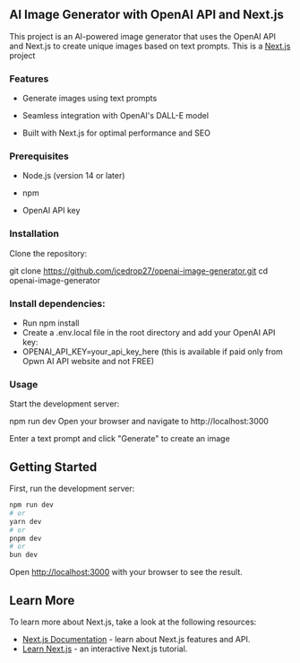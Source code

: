 
## AI Image Generator with OpenAI API and Next.js
This project is an AI-powered image generator that uses the OpenAI API and Next.js to create unique images based on text prompts. This is a [Next.js](https://nextjs.org) project

### Features
- Generate images using text prompts

- Seamless integration with OpenAI's DALL-E model

- Built with Next.js for optimal performance and SEO

### Prerequisites
- Node.js (version 14 or later)

- npm

- OpenAI API key

### Installation
Clone the repository:


git clone https://github.com/icedrop27/openai-image-generator.git
cd openai-image-generator

### Install dependencies:


- Run npm install
- Create a .env.local file in the root directory and add your OpenAI API key:
- OPENAI_API_KEY=your_api_key_here (this is available if paid only from Opwn AI API website and not FREE)

### Usage
Start the development server:

npm run dev
Open your browser and navigate to http://localhost:3000

Enter a text prompt and click "Generate" to create an image

## Getting Started

First, run the development server:

```bash
npm run dev
# or
yarn dev
# or
pnpm dev
# or
bun dev
```

Open [http://localhost:3000](http://localhost:3000) with your browser to see the result.

## Learn More

To learn more about Next.js, take a look at the following resources:

- [Next.js Documentation](https://nextjs.org/docs) - learn about Next.js features and API.
- [Learn Next.js](https://nextjs.org/learn) - an interactive Next.js tutorial.


